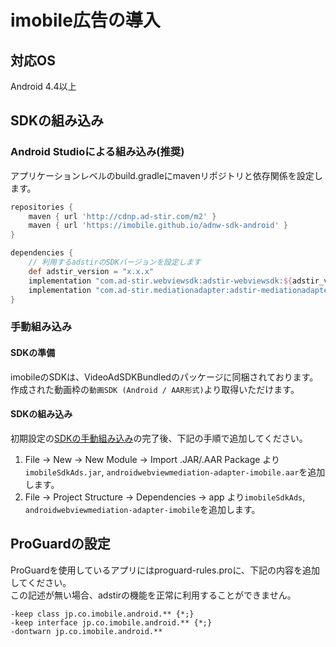 # imobile広告の導入

## 対応OS

Android 4.4以上

## SDKの組み込み

### Android Studioによる組み込み(推奨)
アプリケーションレベルのbuild.gradleにmavenリポジトリと依存関係を設定します。

```groovy hl_lines="6 11"
repositories {
    maven { url 'http://cdnp.ad-stir.com/m2' }
    maven { url 'https://imobile.github.io/adnw-sdk-android' }
}

dependencies {
    // 利用するadstirのSDKバージョンを設定します
    def adstir_version = "x.x.x" 
    implementation "com.ad-stir.webviewsdk:adstir-webviewsdk:${adstir_version}"
    implementation "com.ad-stir.mediationadapter:adstir-mediationadapter-imobile:${adstir_version}"
}
```

### 手動組み込み
#### SDKの準備
imobileのSDKは、VideoAdSDKBundledのパッケージに同梱されております。  
作成された動画枠の`動画SDK (Android / AAR形式)`より取得いただけます。

#### SDKの組み込み
初期設定の[SDKの手動組み込み](../init/manual_integration.md)の完了後、下記の手順で追加してください。

1. File -> New -> New Module -> Import .JAR/.AAR Package より`imobileSdkAds.jar`, `androidwebviewmediation-adapter-imobile.aar`を追加します。
2. File -> Project Structure -> Dependencies -> app より`imobileSdkAds`, `androidwebviewmediation-adapter-imobile`を追加します。

## ProGuardの設定
ProGuardを使用しているアプリにはproguard-rules.proに、下記の内容を追加してください。  
この記述が無い場合、adstirの機能を正常に利用することができません。

```
-keep class jp.co.imobile.android.** {*;}
-keep interface jp.co.imobile.android.** {*;}
-dontwarn jp.co.imobile.android.**
```